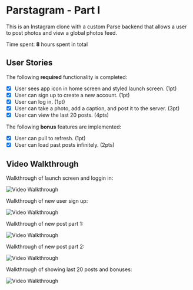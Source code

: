 # Parstagram - Part I

This is an Instagram clone with a custom Parse backend that allows a user to post photos and view a global photos feed.

Time spent: **8** hours spent in total

## User Stories

The following **required** functionality is completed:

- [x] User sees app icon in home screen and styled launch screen. (1pt)
- [x] User can sign up to create a new account. (1pt)
- [x] User can log in. (1pt)
- [x] User can take a photo, add a caption, and post it to the server. (3pt)
- [x] User can view the last 20 posts. (4pts)

The following **bonus** features are implemented:

- [x] User can pull to refresh. (1pt)
- [x] User can load past posts infinitely. (2pts)

## Video Walkthrough

Walkthrough of launch screen and loggin in:

<img src='https://media.giphy.com/media/CmYEhhpz04VP5Wio84/giphy.gif' title='Video Walkthrough' width='' alt='Video Walkthrough' />

Walkthrough of new user sign up:

<img src='https://media.giphy.com/media/XbVVAqaAwknmxN3Nh5/giphy.gif' title='Video Walkthrough' width='' alt='Video Walkthrough' />

Walkthrough of new post part 1:

<img src='https://media.giphy.com/media/5ZwRKdNIyo70ZyftWI/giphy.gif' title='Video Walkthrough' width='' alt='Video Walkthrough' />

Walkthrough of new post part 2:

<img src='https://media.giphy.com/media/HaBmUDJ6l42aAPtaeY/giphy.gif' title='Video Walkthrough' width='' alt='Video Walkthrough' />

Walkthrough of showing last 20 posts and bonuses:

<img src='https://media.giphy.com/media/YSe0M26OF0yQo33kv7/giphy.gif' title='Video Walkthrough' width='' alt='Video Walkthrough' />

